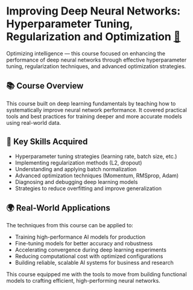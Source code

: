 # Improving Deep Neural Networks: Hyperparameter Tuning, Regularization and Optimization [🔗](https://coursera.org/share/14aaa76d0e340dd277dd7b3ef99f3f83)

Optimizing intelligence — this course focused on enhancing the performance of deep neural networks through effective hyperparameter tuning, regularization techniques, and advanced optimization strategies.

## 📚 Course Overview

This course built on deep learning fundamentals by teaching how to systematically improve neural network performance. It covered practical tools and best practices for training deeper and more accurate models using real-world data.

## 🧠 Key Skills Acquired

- Hyperparameter tuning strategies (learning rate, batch size, etc.)  
- Implementing regularization methods (L2, dropout)  
- Understanding and applying batch normalization  
- Advanced optimization techniques (Momentum, RMSprop, Adam)  
- Diagnosing and debugging deep learning models  
- Strategies to reduce overfitting and improve generalization

## 🌍 Real-World Applications

The techniques from this course can be applied to:

- Training high-performance AI models for production  
- Fine-tuning models for better accuracy and robustness  
- Accelerating convergence during deep learning experiments  
- Reducing computational cost with optimized configurations  
- Building reliable, scalable AI systems for business and research

This course equipped me with the tools to move from building functional models to crafting efficient, high-performing neural networks.